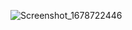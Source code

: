 ![Screenshot_1678722446](https://user-images.githubusercontent.com/67541132/224755989-21c14d7f-c523-47a5-9ef5-34f07b6f22e4.png)

